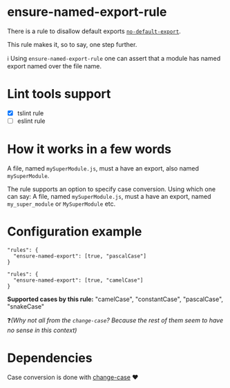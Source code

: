 # ensure-named-export-rule

There is a rule to disallow default exports [`no-default-export`][1].

This rule makes it, so to say, one step further.

:information_source: Using `ensure-named-export-rule` one can assert that a module has named export named over the file name.

# Lint tools support

- [x] tslint rule
- [ ] eslint rule
 
# How it works in a few words

A file, named `mySuperModule.js`, must a have an export, also named `mySuperModule`.

The rule supports an option to specify case conversion. Using which one can say:
A file, named `mySuperModule.js`, must a have an export, named `my_super_module` or `MySuperModule` etc.

# Configuration example

```
"rules": {
  "ensure-named-export": [true, "pascalCase"]
}
```

```
"rules": {
  "ensure-named-export": [true, "camelCase"]
}
```

**Supported cases by this rule:** "camelCase", "constantCase", "pascalCase", "snakeCase"

:question:_(Why not all from the `change-case`? Because the rest of them seem to have no sense in this context)_

# Dependencies

Case conversion is done with [change-case][2] :heart:

[1]:https://palantir.github.io/tslint/rules/no-default-export/
[2]:https://github.com/blakeembrey/change-case
